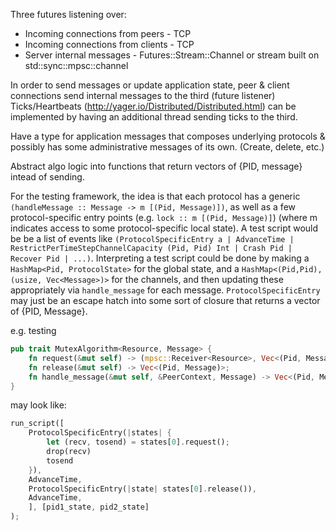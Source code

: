 Three futures listening over:
-	Incoming connections from peers - TCP
-	Incoming connections from clients - TCP
-	Server internal messages - Futures::Stream::Channel or stream built on std::sync::mpsc::channel

In order to send messages or update application state, peer & client connections send internal messages to the third (future listener)
Ticks/Heartbeats (http://yager.io/Distributed/Distributed.html) can be implemented by having an additional thread sending ticks to the third. 

Have a type for application messages that composes underlying protocols & possibly has some administrative messages of its own. (Create, delete, etc.) 

Abstract algo logic into functions that return vectors of {PID, message} intead of sending. 


For the testing framework, the idea is that each protocol has a generic `(handleMessage :: Message -> m [(Pid, Message)])`, as well as a few protocol-specific entry points (e.g. `lock :: m [(Pid, Message)]`) (where m indicates access to some protocol-specific local state).
A test script would be be a list of events like `(ProtocolSpecificEntry a | AdvanceTime | RestrictPerTimeStepChannelCapacity (Pid, Pid) Int | Crash Pid | Recover Pid | ...)`.
Interpreting a test script could be done by making a `HashMap<Pid, ProtocolState>` for the global state, and a `HashMap<(Pid,Pid), (usize, Vec<Message>)>` for the channels, and then updating these appropriately via `handle_message` for each message.
`ProtocolSpecificEntry` may just be an escape hatch into some sort of closure that returns a vector of {PID, Message}.

e.g. testing
```rust
pub trait MutexAlgorithm<Resource, Message> {
    fn request(&mut self) -> (mpsc::Receiver<Resource>, Vec<(Pid, Message)>);
    fn release(&mut self) -> Vec<(Pid, Message)>;
    fn handle_message(&mut self, &PeerContext, Message) -> Vec<(Pid, Message)>;
}
```
may look like:
```rust
run_script([
    ProtocolSpecificEntry(|states| {
        let (recv, tosend) = states[0].request();
        drop(recv)
        tosend
    }),
    AdvanceTime,
    ProtocolSpecificEntry(|state| states[0].release()),
    AdvanceTime,
    ], [pid1_state, pid2_state]
);
```
